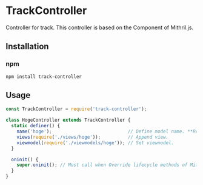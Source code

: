 # TrackController
Controller for track.
This controller is based on the Component of Mithril.js.

## Installation

### npm

```shell
npm install track-controller
```

## Usage

```javascript
const TrackController = require('track-controller');

class HogeController extends TrackController {
  static definer() {
    name('hoge');                            // Define model name. **Required**
    views(require('./views/hoge'));          // Append view.
    viewmodel(require('./viewmodels/hoge')); // Set viewmodel.
  }

  oninit() {
    super.oninit(); // Must call when Override lifecycle methods of Mithril.
  }
}
```
